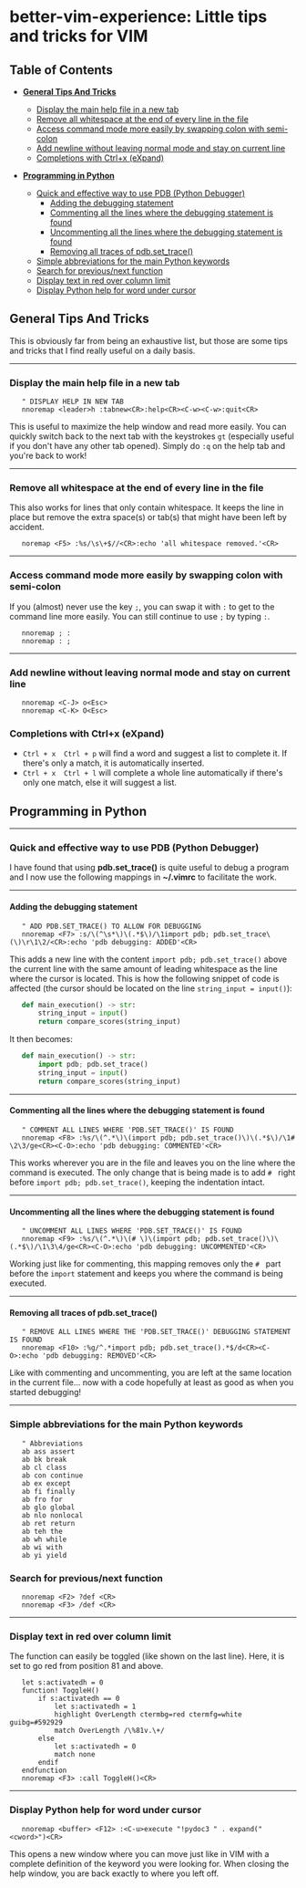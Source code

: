 # better-vim-experience: Little tips and tricks for VIM

## Table of Contents

- **[General Tips And Tricks](#general-tips-and-tricks)**
  - [Display the main help file in a new tab](#display-the-main-help-file-in-a-new-tab)
  - [Remove all whitespace at the end of every line in the file](#remove-all-whitespace-at-the-end-of-every-line-in-the-file)
  - [Access command mode more easily by swapping colon with semi-colon](#access-command-mode-more-easily-by-swapping-colon-with-semi-colon)
  - [Add newline without leaving normal mode and stay on current line](#add-newline-without-leaving-normal-mode-and-stay-on-current-line)
  - [Completions with Ctrl+x (eXpand)](#completions-with-ctrlx-expand)

- **[Programming in Python](#programming-in-python)**
  - [Quick and effective way to use PDB (Python Debugger)](#quick-and-effective-way-to-use-pdb-python-debugger)
    - [Adding the debugging statement](#adding-the-debugging-statement)
    - [Commenting all the lines where the debugging statement is found](#commenting-all-the-lines-where-the-debugging-statement-is-found)
    - [Uncommenting all the lines where the debugging statement is found](#uncommenting-all-the-lines-where-the-debugging-statement-is-found)
    - [Removing all traces of pdb.set_trace()](#removing-all-traces-of-pdbset_trace)
  - [Simple abbreviations for the main Python keywords](#simple-abbreviations-for-the-main-python-keywords)
  - [Search for previous/next function](#search-for-previousnext-function)
  - [Display text in red over column limit](#display-text-in-red-over-column-limit)
  - [Display Python help for word under cursor](#display-python-help-for-word-under-cursor)

## General Tips And Tricks

This is obviously far from being an exhaustive list, but those are some tips and tricks that I find really useful on a daily basis.

---
### Display the main help file in a new tab

```vim
   " DISPLAY HELP IN NEW TAB
   nnoremap <leader>h :tabnew<CR>:help<CR><C-w><C-w>:quit<CR>
```
This is useful to maximize the help window and read more easily. You can quickly switch back to the next tab with the keystrokes `gt` (especially useful if you don't have any other tab opened). Simply do `:q` on the help tab and you're back to work! 


---
### Remove all whitespace at the end of every line in the file

This also works for lines that only contain whitespace. It keeps the line in place but remove the extra space(s) or tab(s) that might have been left by accident.
```vim
   noremap <F5> :%s/\s\+$//<CR>:echo 'all whitespace removed.'<CR>
```


---
### Access command mode more easily by swapping colon with semi-colon

If you (almost) never use the key `;`, you can swap it with `:` to get to the command line more easily. You can still continue to use `;` by typing `:`.
```vim
   nnoremap ; :
   nnoremap : ;
```

---
### Add newline without leaving normal mode and stay on current line 
```vim
   nnoremap <C-J> o<Esc>
   nnoremap <C-K> O<Esc>
```

### Completions with Ctrl+x (eXpand)
- `Ctrl + x  Ctrl + p` will find a word and suggest a list to complete it. If there's only a match, it is automatically inserted. 
- `Ctrl + x  Ctrl + l` will complete a whole line automatically if there's only one match, else it will suggest a list.


## Programming in Python

---
### Quick and effective way to use PDB (Python Debugger)

I have found that using **pdb.set_trace()** is quite useful to debug a program and I now use the following mappings in **~/.vimrc** to facilitate the work.


---
#### Adding the debugging statement
```vim
   " ADD PDB.SET_TRACE() TO ALLOW FOR DEBUGGING
   nnoremap <F7> :s/\(^\s*\)\(.*$\)/\1import pdb; pdb.set_trace\(\)\r\1\2/<CR>:echo 'pdb debugging: ADDED'<CR>
```
This adds a new line with the content `import pdb; pdb.set_trace()` above the current line with the same amount of leading whitespace as the line where the cursor is located. This is how the following snippet of code is affected (the cursor should be located on the line `string_input = input()`):
```python
   def main_execution() -> str:
       string_input = input()
       return compare_scores(string_input)
```
It then becomes:
```python
   def main_execution() -> str:
       import pdb; pdb.set_trace()
       string_input = input()
       return compare_scores(string_input)
```


---
#### Commenting all the lines where the debugging statement is found
```vim
   " COMMENT ALL LINES WHERE 'PDB.SET_TRACE()' IS FOUND
   nnoremap <F8> :%s/\(^.*\)\(import pdb; pdb.set_trace()\)\(.*$\)/\1# \2\3/ge<CR><C-O>:echo 'pdb debugging: COMMENTED'<CR>
```
This works wherever you are in the file and leaves you on the line where the command is executed. The only change that is being made is to add `# ` right before `import pdb; pdb.set_trace()`, keeping the indentation intact.


---
#### Uncommenting all the lines where the debugging statement is found 
```vim
   " UNCOMMENT ALL LINES WHERE 'PDB.SET_TRACE()' IS FOUND
   nnoremap <F9> :%s/\(^.*\)\(# \)\(import pdb; pdb.set_trace()\)\(.*$\)/\1\3\4/ge<CR><C-O>:echo 'pdb debugging: UNCOMMENTED'<CR>
```
Working just like for commenting, this mapping removes only the `# ` part before the `import` statement and keeps you where the command is being executed.


---
#### Removing all traces of pdb.set_trace()
```vim
   " REMOVE ALL LINES WHERE THE 'PDB.SET_TRACE()' DEBUGGING STATEMENT IS FOUND
   nnoremap <F10> :%g/^.*import pdb; pdb.set_trace().*$/d<CR><C-O>:echo 'pdb debugging: REMOVED'<CR>
```
Like with commenting and uncommenting, you are left at the same location in the current file... now with a code hopefully at least as good as when you started debugging!


---
### Simple abbreviations for the main Python keywords
```vim
   " Abbreviations
   ab ass assert
   ab bk break
   ab cl class
   ab con continue
   ab ex except
   ab fi finally
   ab fro for
   ab glo global
   ab nlo nonlocal
   ab ret return
   ab teh the
   ab wh while
   ab wi with
   ab yi yield
```


### Search for previous/next function
```vim
   nnoremap <F2> ?def <CR>
   nnoremap <F3> /def <CR>
```

---
### Display text in red over column limit

The function can easily be toggled (like shown on the last line). Here, it is set to go red from position 81 and above.
```vim
   let s:activatedh = 0
   function! ToggleH()
       if s:activatedh == 0
           let s:activatedh = 1
           highlight OverLength ctermbg=red ctermfg=white guibg=#592929
           match OverLength /\%81v.\+/
       else
           let s:activatedh = 0
           match none
       endif
   endfunction
   nnoremap <F3> :call ToggleH()<CR>
```


---
### Display Python help for word under cursor
```vim
   nnoremap <buffer> <F12> :<C-u>execute "!pydoc3 " . expand("<cword>")<CR>
```
This opens a new window where you can move just like in VIM with a complete definition of the keyword you were looking for. When closing the help window, you are back exactly to where you left off.
